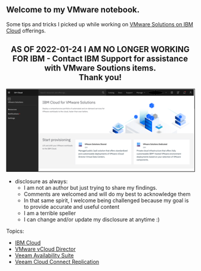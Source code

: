 ## Welcome to my VMware notebook.

Some tips and tricks I picked up while working on [VMware Solutions on IBM Cloud](https://cloud.ibm.com/infrastructure/vmware-solutions/console) offerings.

<h2><center>AS OF 2022-01-24  I AM NO LONGER WORKING FOR IBM - Contact IBM Support for assistance with VMware Soutions items.  <br/>Thank you!</center></h2>

<img src="images/ic4v.png" width="1000" style="border: 1px solid black">

- disclosure as always:
  - I am not an author but just trying to share my findings.
  - Comments are welcomed and will do my best to acknowledge them
  - In that same spirit, I welcome being challenged because my goal is to provide accurate and useful content
  - I am a terrible speller
  - I can change and/or update my disclosure at anytime :)

Topics:
- [IBM Cloud](https://mlwiles.github.io/vmwaresolutions/ibmcloud/)
- [VMware vCloud Director](https://mlwiles.github.io/vmwaresolutions/vcd/)
- [Veeam Availability Suite](https://mlwiles.github.io/vmwaresolutions/vas/)
- [Veeam Cloud Connect Replication](https://mlwiles.github.io/vmwaresolutions/vccr/)
